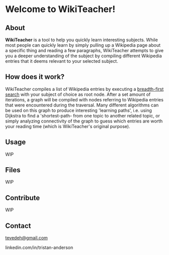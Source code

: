 # Welcome to WikiTeacher!
## About

**WikiTeacher** is a tool to help you quickly learn interesting subjects. While most people can quickly learn by simply pulling up a Wikipedia page about a specific thing and reading a few paragraphs, WikiTeacher attempts to give you a deeper understanding of the subject by compiling different Wikipedia entries that it deems relevant to your selected subject. 

## How does it work?

WikiTeacher compiles a list of Wikipedia entries by executing a [breadth-first search](https://en.wikipedia.org/wiki/Breadth-first_search) with your subject of choice as root node. After a set amount of iterations, a graph will be compiled with nodes referring to Wikipedia entries that were encountered during the traversal. Many different algorithms can be used on this graph to produce interesting 'learning paths', i.e. using Dijkstra to find a 'shortest-path- from one topic to another related topic, or simply analyzing connectivity of the graph to guess which entries are worth your reading time (which is WikiTeacher's original purpose).

## Usage

WIP

## Files

WIP

## Contribute

WIP

## Contact

tevedeh@gmail.com

linkedin.com/in/tristan-anderson
